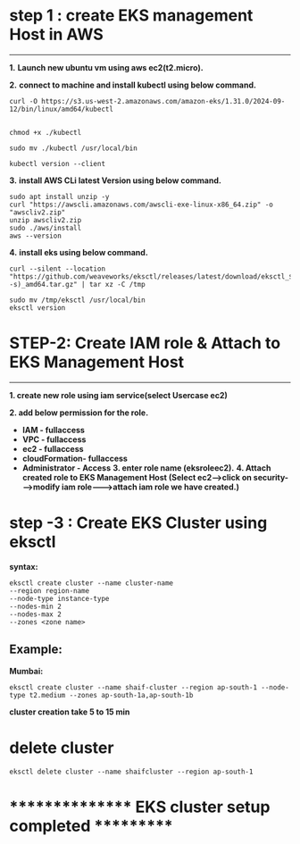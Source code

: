 # step 1 : create EKS management Host in AWS
---------------------------------------
**1.**  **Launch new ubuntu vm using aws ec2(t2.micro).**

**2.** 
 **connect to machine and install kubectl using below command.**
~~~
curl -O https://s3.us-west-2.amazonaws.com/amazon-eks/1.31.0/2024-09-12/bin/linux/amd64/kubectl


chmod +x ./kubectl

sudo mv ./kubectl /usr/local/bin

kubectl version --client
~~~
**3.** **install AWS CLi latest Version using below command.**

~~~
sudo apt install unzip -y
curl "https://awscli.amazonaws.com/awscli-exe-linux-x86_64.zip" -o "awscliv2.zip"
unzip awscliv2.zip
sudo ./aws/install
aws --version
~~~
**4.** **install eks using below command.**
~~~
curl --silent --location "https://github.com/weaveworks/eksctl/releases/latest/download/eksctl_$(uname -s)_amd64.tar.gz" | tar xz -C /tmp

sudo mv /tmp/eksctl /usr/local/bin
eksctl version
~~~

# STEP-2: Create IAM role & Attach to EKS Management Host
--------------------------------------
**1. create new role using iam service(select Usercase ec2)**

**2. add below permission for the role.**
   * **IAM - fullaccess**
   * **VPC - fullaccess**
   * **ec2 - fullaccess**
   * **cloudFormation- fullaccess**
   * **Administrator - Access**
**3. enter role name (eksroleec2).**
**4. Attach created role to EKS Management Host (Select ec2-->click on security--->modify iam role--->attach iam role we have created.)**
# step -3 : Create EKS Cluster using eksctl
**syntax:**

~~~
eksctl create cluster --name cluster-name
--region region-name
--node-type instance-type
--nodes-min 2
--nodes-max 2
--zones <zone name>
~~~
## Example:
**Mumbai:**

~~~
eksctl create cluster --name shaif-cluster --region ap-south-1 --node-type t2.medium --zones ap-south-1a,ap-south-1b
~~~
 **cluster creation take 5 to 15 min**


# delete cluster

~~~
eksctl delete cluster --name shaifcluster --region ap-south-1
~~~


#  ************** EKS cluster setup completed *********